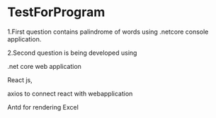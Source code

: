 # TestForProgram
1.First question contains palindrome of words using .netcore console application.

2.Second question is being developed using 

.net core web application

React js,

axios to connect react with webapplication

Antd for rendering Excel


